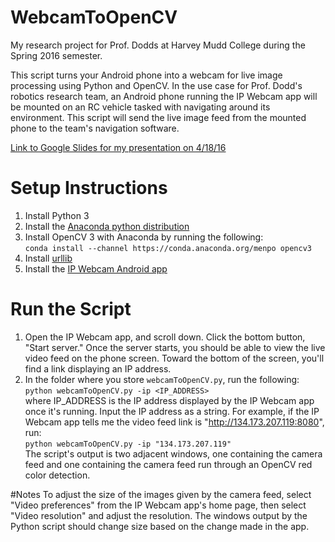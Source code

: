 # WebcamToOpenCV
My research project for Prof. Dodds at Harvey Mudd College during the Spring 2016 semester.  

This script turns your Android phone into a webcam for live image processing using Python and OpenCV. In the use case for Prof. Dodd's robotics research team, an Android phone running the IP Webcam app will be mounted on an RC vehicle tasked with navigating around its environment. This script will send the live image feed from the mounted phone to the team's navigation software. 

[Link to Google Slides for my presentation on 4/18/16](https://docs.google.com/presentation/d/1Nhs-JVYeqCbM7noAmwrrT2DFmLRwvlDXckch8u8cTT8/edit?usp=sharing)     

# Setup Instructions
1. Install Python 3
2. Install the [Anaconda python distribution](https://www.continuum.io/downloads)    
3. Install OpenCV 3 with Anaconda by running the following:  
`conda install --channel https://conda.anaconda.org/menpo opencv3`
4. Install [urllib](https://pypi.python.org/pypi/urllib3)    
5. Install the [IP Webcam Android app](https://play.google.com/store/apps/details?id=com.pas.webcam)    

# Run the Script
1. Open the IP Webcam app, and scroll down. Click the bottom button, "Start server." Once the server starts, you should be able to view the live video feed on the phone screen. Toward the bottom of the screen, you'll find a link displaying an IP address.
2. In the folder where you store `webcamToOpenCV.py`, run the following:  
`python webcamToOpenCV.py -ip <IP_ADDRESS>`  
where IP_ADDRESS is the IP address displayed by the IP Webcam app once it's running. Input the IP address as a string. For example, if the IP Webcam app tells me the video feed link is "http://134.173.207.119:8080", run:  
`python webcamToOpenCV.py -ip "134.173.207.119"`  
The script's output is two adjacent windows, one containing the camera feed and one containing the camera feed run through an OpenCV red color detection.

#Notes
To adjust the size of the images given by the camera feed, select "Video preferences" from the IP Webcam app's home page, then select "Video resolution" and adjust the resolution. The windows output by the Python script should change size based on the change made in the app.
